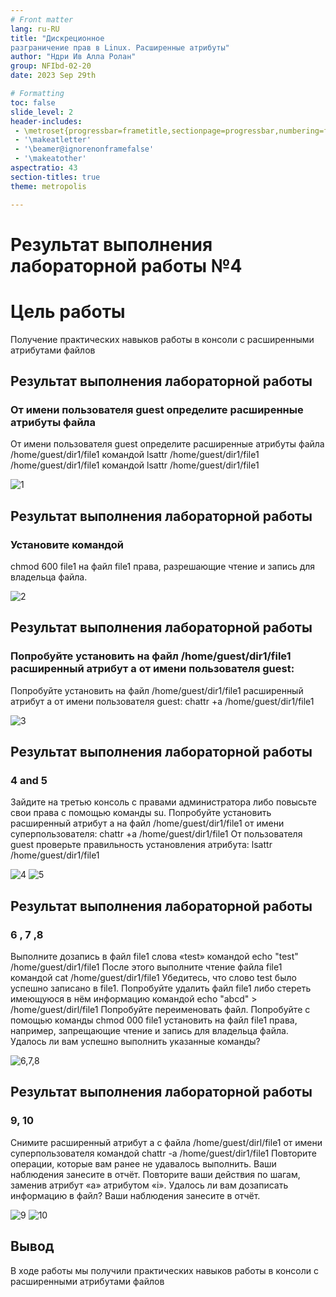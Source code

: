 ```yaml
---
# Front matter
lang: ru-RU
title: "Дискреционное
разграничение прав в Linux. Расширенные атрибуты"
author: "Ндри Ив Алла Ролан"
group: NFIbd-02-20
date: 2023 Sep 29th

# Formatting
toc: false
slide_level: 2
header-includes: 
 - \metroset{progressbar=frametitle,sectionpage=progressbar,numbering=fraction}
 - '\makeatletter'
 - '\beamer@ignorenonframefalse'
 - '\makeatother'
aspectratio: 43
section-titles: true
theme: metropolis

---
```


# Результат выполнения лабораторной работы №4

# Цель работы

Получение практических навыков работы в консоли с расширенными
атрибутами файлов


## Результат выполнения лабораторной работы

### От имени пользователя guest определите расширенные атрибуты файла

От имени пользователя guest определите расширенные атрибуты файла
/home/guest/dir1/file1 командой
lsattr /home/guest/dir1/file1
/home/guest/dir1/file1 командой
lsattr /home/guest/dir1/file1 

![1](1.png)



## Результат выполнения лабораторной работы

### Установите командой 
chmod 600 file1
на файл file1 права, разрешающие чтение и запись для владельца файла.

![2](3.png)


## Результат выполнения лабораторной работы

### Попробуйте установить на файл /home/guest/dir1/file1 расширенный атрибут a от имени пользователя guest:

Попробуйте установить на файл /home/guest/dir1/file1 расширенный атрибут a от имени пользователя guest:
chattr +a /home/guest/dir1/file1

![3](4.png)



## Результат выполнения лабораторной работы

### 4 and 5 

Зайдите на третью консоль с правами администратора либо повысьте
свои права с помощью команды su. Попробуйте установить расширенный атрибут a на файл /home/guest/dir1/file1 от имени суперпользователя:
chattr +a /home/guest/dir1/file1
От пользователя guest проверьте правильность установления атрибута:
lsattr /home/guest/dir1/file1

![4](4.png)
![5](5.png)


## Результат выполнения лабораторной работы

###  6 , 7 ,8 

Выполните дозапись в файл file1 слова «test» командой
echo "test" /home/guest/dir1/file1
После этого выполните чтение файла file1 командой
cat /home/guest/dir1/file1
Убедитесь, что слово test было успешно записано в file1.
 Попробуйте удалить файл file1 либо стереть имеющуюся в нём информацию командой
echo "abcd" > /home/guest/dirl/file1
Попробуйте переименовать файл.
 Попробуйте с помощью команды chmod 000 file1
установить на файл file1 права, например, запрещающие чтение и запись для владельца файла. Удалось ли вам успешно выполнить указанные команды?

![6,7,8](6_7_8.png)

## Результат выполнения лабораторной работы

### 9, 10 

Снимите расширенный атрибут a с файла /home/guest/dirl/file1 от
имени суперпользователя командой
chattr -a /home/guest/dir1/file1
Повторите операции, которые вам ранее не удавалось выполнить. Ваши
наблюдения занесите в отчёт.
Повторите ваши действия по шагам, заменив атрибут «a» атрибутом «i».
Удалось ли вам дозаписать информацию в файл? Ваши наблюдения занесите в отчёт.

![9](9_10.png)
![10](10_2.png)


## Вывод 

В ходе работы мы получили практических навыков работы в консоли с расширенными атрибутами файлов